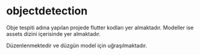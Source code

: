 # objectdetection

Obje tespiti adına yapılan projede flutter kodları yer almaktadır. Modeller ise assets dizini içerisinde yer almaktadır.

Düzenlenmektedir ve düzgün model için uğraşılmaktadır.
